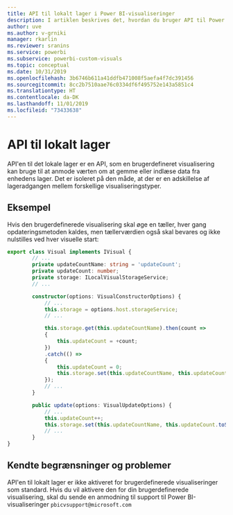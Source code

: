 ```yaml
---
title: API til lokalt lager i Power BI-visualiseringer
description: I artiklen beskrives det, hvordan du bruger API til Power BI-visualiseringer til at få adgang til browserens lokale lager
author: uve
ms.author: v-grniki
manager: rkarlin
ms.reviewer: sranins
ms.service: powerbi
ms.subservice: powerbi-custom-visuals
ms.topic: conceptual
ms.date: 10/31/2019
ms.openlocfilehash: 3b6746b611a41ddfb471008f5aefa4f7dc391456
ms.sourcegitcommit: 8cc2b7510aae76c0334df6f495752e143a5851c4
ms.translationtype: HT
ms.contentlocale: da-DK
ms.lasthandoff: 11/01/2019
ms.locfileid: "73433638"
---
```

# <a name="local-storage-api"></a>API til lokalt lager

API'en til det lokale lager er en API, som en brugerdefineret visualisering kan bruge til at anmode værten om at gemme eller indlæse data fra enhedens lager. Det er isoleret på den måde, at der er en adskillelse af lageradgangen mellem forskellige visualiseringstyper.

## <a name="sample"></a>Eksempel

Hvis den brugerdefinerede visualisering skal øge en tæller, hver gang opdateringsmetoden kaldes, men tællerværdien også skal bevares og ikke nulstilles ved hver visuelle start:

```typescript
export class Visual implements IVisual {
        // ...
        private updateCountName: string = 'updateCount';
        private updateCount: number;
        private storage: ILocalVisualStorageService;
        // ...

        constructor(options: VisualConstructorOptions) {
            // ...
            this.storage = options.host.storageService;
            // ...

            this.storage.get(this.updateCountName).then(count =>
            {
                this.updateCount = +count;
            })
            .catch(() =>
            {
                this.updateCount = 0;
                this.storage.set(this.updateCountName, this.updateCount.toString());
            });
            // ...
        }

        public update(options: VisualUpdateOptions) {
            // ...
            this.updateCount++;
            this.storage.set(this.updateCountName, this.updateCount.toString());
            // ...
        }
}
```

## <a name="known-limitations-and-issues"></a>Kendte begrænsninger og problemer

API'en til lokalt lager er ikke aktiveret for brugerdefinerede visualiseringer som standard. Hvis du vil aktivere den for din brugerdefinerede visualisering, skal du sende en anmodning til support til Power BI-visualiseringer `pbicvsupport@microsoft.com`
